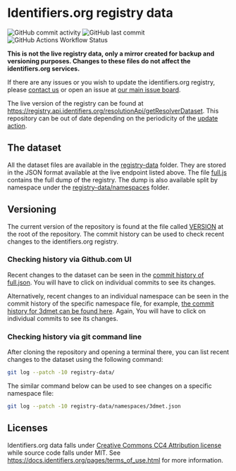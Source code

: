 # Identifiers.org registry data

![GitHub commit activity](https://img.shields.io/github/commit-activity/m/identifiers-org/registry-data?logo=Github&)
![GitHub last commit](https://img.shields.io/github/last-commit/identifiers-org/registry-data?path=registry-data&label=last%20update)
![GitHub Actions Workflow Status](https://img.shields.io/github/actions/workflow/status/identifiers-org/registry-data/periodic-updates.yaml?logo=Github&label=periodic%20update)

**This is not the live registry data, only a mirror created for backup and versioning purposes. Changes to these files do not affect the identifiers.org services.**

If there are any issues or you wish to update the identifiers.org registry, please [contact us](https://docs.identifiers.org/pages/contact) or open an issue at [our main issue board](https://github.com/identifiers-org/identifiers-org.github.io/issues).

The live version of the registry can be found at <https://registry.api.identifiers.org/resolutionApi/getResolverDataset>.
This repository can be out of date depending on the periodicity of the [update action](https://github.com/identifiers-org/registry-data/actions/workflows/periodic-updates.yaml).

## The dataset
All the dataset files are available in the [registry-data](./registry-data/) folder. 
They are stored in the JSON format available at the live endpoint listed above.
The file [full.js](./registry-data/full.json) contains the full dump of the registry. 
The dump is also available split by namespace under the [registry-data/namespaces](./registry-data/namespaces/) folder.

## Versioning
The current version of the repository is found at the file called [VERSION](./VERSION) at the root of the repository.
The commit history can be used to check recent changes to the identifiers.org registry.

### Checking history via Github.com UI

Recent changes to the dataset can be seen in the [commit history of full.json](https://github.com/identifiers-org/registry-data/commits/master/registry-data/full.json). 
You will have to click on individual commits to see its changes.

Alternatively, recent changes to an individual namespace can be seen in the commit history of the specific namespace file, for example, [the commit history for 3dmet can be found here](https://github.com/identifiers-org/registry-data/commits/master/registry-data/namespaces/3dmet.json). 
Again, You will have to click on individual commits to see its changes.

### Checking history via git command line

After cloning the repository and opening a terminal there, you can list recent changes to the dataset using the following command:
```bash
git log --patch -10 registry-data/ 
```

The similar command below can be used to see changes on a specific namespace file:
```bash
git log --patch -10 registry-data/namespaces/3dmet.json 
```

## Licenses

Identifiers.org data falls under [Creative Commons CC4 Attribution license](https://creativecommons.org/licenses/by/4.0/) while source code falls under MIT. See <https://docs.identifiers.org/pages/terms_of_use.html> for more information.
